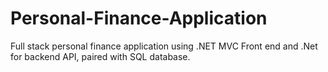 # Personal-Finance-Application
Full stack personal finance application using .NET MVC Front end and .Net for backend API, paired with SQL database. 
